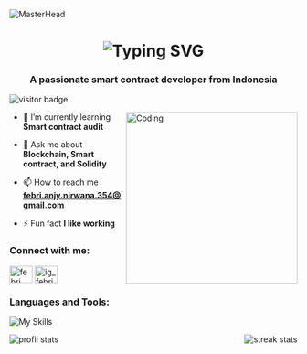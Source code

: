  ![MasterHead](https://mir-s3-cdn-cf.behance.net/project_modules/fs/54b6c068097599.5b50bca476b9b.gif)

<h1 align="center">
<img src="https://readme-typing-svg.demolab.com?font=Fira+Code&font=Arial&size=35&duration=3000&pause=5000&color=2C9ACAFF&center=true&repeat=true&width=435&lines=Hi+%F0%9F%91%8B%2C+I'm+Febri+An" alt="Typing SVG" />
</h1>

<h3 align="center">A passionate smart contract developer from Indonesia</h3>

![visitor badge](https://visitor-badge.laobi.icu/badge?page_id=febri-an.febri-an)

<img align="right" alt="Coding" width="300" src="https://cdn.dribbble.com/users/1162077/screenshots/3848914/programmer.gif">


- 🌱 I’m currently learning **Smart contract audit**

- 💬 Ask me about **Blockchain, Smart contract, and Solidity**

- 📫 How to reach me **febri.anjy.nirwana.354@gmail.com**

- ⚡ Fun fact **I like working**

<h3 align="left">Connect with me:</h3>
<p align="left">
<a href="https://linkedin.com/in/febri-an" target="blank"><img align="center" src="https://raw.githubusercontent.com/rahuldkjain/github-profile-readme-generator/master/src/images/icons/Social/linked-in-alt.svg" alt="febri an" height="30" width="40" /></a>
<a href="https://instagram.com/ig_febrianjy" target="blank"><img align="center" src="https://raw.githubusercontent.com/rahuldkjain/github-profile-readme-generator/master/src/images/icons/Social/instagram.svg" alt="ig_febrianjy" height="30" width="40" /></a>
</p>

<h3 align="left">Languages and Tools:</h3>

![My Skills](https://skillicons.dev/icons?i=solidity,js,py,html,css,react,jquery,bootstrap,materialui,nodejs,express,flask,mysql,postgres,bash,npm,docker,git,postman,selenium,ubuntu)

<img>
<img align="left" src="https://github-readme-stats.vercel.app/api/top-langs?username=febri-an&show_icons=true&theme=dark&locale=en&layout=compact" alt="profil stats" />
<img align="right" src="https://github-readme-streak-stats.herokuapp.com/?user=febri-an&theme=dark" alt="streak stats" /></p>


